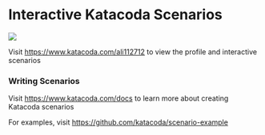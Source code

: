 # Interactive Katacoda Scenarios

[![](http://shields.katacoda.com/katacoda/ali112712/count.svg)](https://www.katacoda.com/ali112712 "Get your profile on Katacoda.com")

Visit https://www.katacoda.com/ali112712 to view the profile and interactive scenarios

### Writing Scenarios
Visit https://www.katacoda.com/docs to learn more about creating Katacoda scenarios

For examples, visit https://github.com/katacoda/scenario-example
